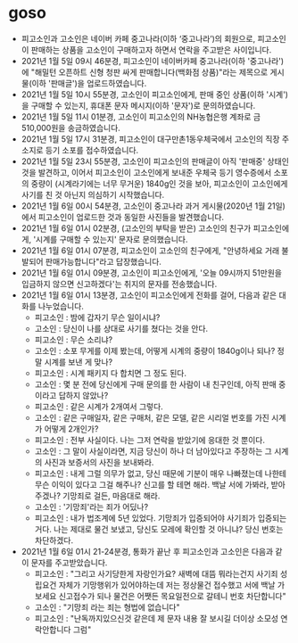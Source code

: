 # goso

- 피고소인과 고소인은 네이버 카페 중고나라(이하 ‘중고나라’)의 회원으로, 피고소인이 판매하는 상품을 고소인이 구매하고자 하면서 연락을 주고받은 사이입니다.
- 2021년 1월 5일 09시 46분경, 피고소인이 네이버카페 중고나라(이하 '중고나라')에 "해밀턴 오픈하트 신형 청판 싸게 판매합니다(백화점 상품)"라는 제목으로 게시물(이하 '판매글')을 업로드하였습니다.
- 2021년 1월 5일 10시 55분경, 고소인이 피고소인에게, 판매 중인 상품(이하 '시계')을 구매할 수 있는지, 휴대폰 문자 메시지(이하 '문자')로 문의하였습니다.
- 2021년 1월 5일 11시 01분경, 고소인이 피고소인의 NH농협은행 계좌로 금 510,000원을 송금하였습니다.
- 2021년 1월 5일 17시 31분경, 피고소인이 대구만촌1동우체국에서 고소인의 직장 주소지로 등기 소포를 접수하였습니다.
- 2021년 1월 5일 23시 55분경, 고소인이 피고소인의 판매글이 아직 '판매중' 상태인 것을 발견하고, 이어서 피고소인이 고소인에게 보내준 우체국 등기 영수증에서 소포의 중량이 (시계라기에는 너무 무거운) 1840g인 것을 보아, 피고소인이 고소인에게 사기를 친 것 아닌지 의심하기 시작했습니다.
- 2021년 1월 6일 00시 54분경, 고소인이 중고나라 과거 게시물(2020년 1월 21일)에서 피고소인이 업로드한 것과 동일한 사진들을 발견했습니다.
- 2021년 1월 6일 01시 02분경, (고소인의 부탁을 받은) 고소인의 친구가 피고소인에게, '시계를 구매할 수 있는지' 문자로 문의했습니다.
- 2021년 1월 6일 01시 07분경, 피고소인이 고소인의 친구에게, "안녕하세요 거래 불발되어 판매가능합니다"라고 답장했습니다.
- 2021년 1월 6일 01시 09분경, 고소인이 피고소인에게, '오늘 09시까지 51만원을 입금하지 않으면 신고하겠다'는 취지의 문자를 전송했습니다.
- 2021년 1월 6일 01시 13분경, 고소인이 피고소인에게 전화를 걸어, 다음과 같은 대화를 나누었습니다.
  - 피고소인 : 밤에 갑자기 무슨 일이시냐?
  - 고소인 : 당신이 나를 상대로 사기를 쳤다는 것을 안다. 
  - 피고소인 : 무슨 소리냐?
  - 고소인 : 소포 무게를 이제 봤는데, 어떻게 시계의 중량이 1840g이나 되나? 정말 시계를 보낸 게 맞나?
  - 피고소인 : 시계 패키지 다 합치면 그 정도 된다.
  - 고소인 : 몇 분 전에 당신에게 구매 문의를 한 사람이 내 친구인데, 아직 판매 중이라고 답하지 않았나?
  - 피고소인 : 같은 시계가 2개여서 그렇다.
  - 고소인 : 같은 구매일자, 같은 구매처, 같은 모델, 같은 시리얼 번호를 가진 시계가 어떻게 2개인가?
  - 피고소인 : 전부 사실이다. 나는 그저 연락을 받았기에 응대한 것 뿐이다.
  - 고소인 : 그 말이 사실이라면, 지금 당신이 하나 더 남아있다고 주장하는 그 시계의 사진과 보증서의 사진을 보내봐라.
  - 피고소인 : 내게 그럴 의무가 없고, 당신 때문에 기분이 매우 나빠졌는데 나한테 무슨 이익이 있다고 그걸 해주나? 신고를 할 테면 해라. 백날 서에 가봐라, 받아주겠나? 기망죄로 걸든, 마음대로 해라.
  - 고소인 : '기망죄'라는 죄가 어딨나?
  - 피고소인 : 내가 법조계에 5년 있었다. 기망죄가 입증되어야 사기죄가 입증되는 거다. 나는 제대로 물건 보냈고, 당신도 모레에 확인할 것 아니냐? 당신 번호는 차단하겠다.
- 2021년 1월 6일 01시 21-24분경, 통화가 끝난 후 피고소인과 고소인은 다음과 같이 문자를 주고받았습니다.
  - 피고소인 : "그리고 사기당한게 자랑인가요? 새벽에 대뜸 뭐라는건지 사기죄 성립요건 자체가 기망행위가 있어야하는데 저는 정상물건 접수했고 서에 백날 가보세요 신고접수가 되나 물건은 어쨋든 목요일전으로 갈테니 번호 차단합니다"
  - 고소인 : "기망죄 라는 죄는 형법에 없습니다"
  - 피고소인 : "난독까지있으신것 같은데 제 문자 내용 잘 보시길 더이상 소모성 연락안합니다 그럼"
